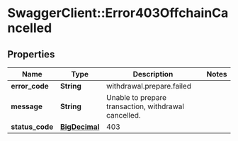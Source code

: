 # SwaggerClient::Error403OffchainCancelled

## Properties
Name | Type | Description | Notes
------------ | ------------- | ------------- | -------------
**error_code** | **String** | withdrawal.prepare.failed | 
**message** | **String** | Unable to prepare transaction, withdrawal cancelled. | 
**status_code** | [**BigDecimal**](BigDecimal.md) | 403 | 

